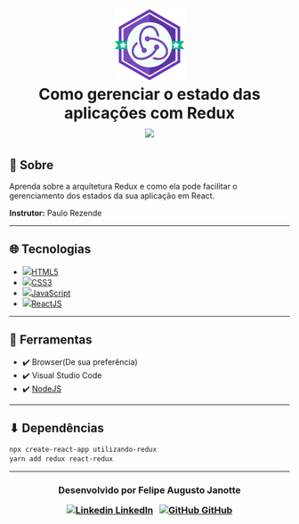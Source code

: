 <h1 align="center">
    <img src="./course-badge.png" width="130px"></br>
    Como gerenciar o estado das aplicações com Redux<br>
    <a target="_blank" href="https://digitalinnovation.one/"><img src="https://img.shields.io/badge/made%20by-Digital%20Innovation%20One-green"></a>
</h1

---

## 💬 Sobre 

Aprenda sobre a arquitetura Redux e como ela pode facilitar o gerenciamento dos estados da sua aplicação em React.

**Instrutor:** Paulo Rezende

---

## :globe_with_meridians: Tecnologias 

- [<img src="https://devicon.dev/devicon.git/icons/html5/html5-original.svg" height="20">HTML5](https://developer.mozilla.org/pt-BR/docs/Web/HTML)
-  [<img src="https://devicon.dev/devicon.git/icons/css3/css3-original.svg" height="20">CSS3](https://developer.mozilla.org/en-US/docs/Web/CSS)
-  [<img src="https://devicon.dev/devicon.git/icons/javascript/javascript-original.svg" height="20">JavaScript](https://www.javascript.com/)
-  [<img src="https://devicon.dev/devicon.git/icons/react/react-original.svg" height="20">ReactJS](https://reactjs.org/)

---

## :hammer: Ferramentas

- :heavy_check_mark: Browser(De sua preferência)
- :heavy_check_mark: Visual Studio Code
- :heavy_check_mark: [NodeJS](https://nodejs.org/)

---

## ⬇ Dependências

```bash
npx create-react-app utilizando-redux
yarn add redux react-redux

```

---
<h3 align="center">


  Desenvolvido por Felipe Augusto Janotte
  <br/>

  <a align="center">

   [![Linkedin](https://i.stack.imgur.com/gVE0j.png) LinkedIn](https://linkedin.com/in/felipe-augusto-janotte-662626195/)
&nbsp;
  [![GitHub](https://i.stack.imgur.com/tskMh.png) GitHub](https://github.com/FelipeJanotte)
  </a>
</h3>

